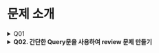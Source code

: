 # 문제 소개
<details>
    <summary>Q01 </summary>

</details>

<details>
    <summary><strong>Q02. 간단한 Query문을 사용하여 review 문제 만들기</strong></summary>
    <strong>with</strong> 손유진 @sonyujin95<br>
    <strong>My role</strong><br>
    &nbsp;&nbsp;&nbsp;1. 주어진 table을 전체적인 구조 파악<br>
    &nbsp;&nbsp;&nbsp;2. 아이디어 제공<br>
    &nbsp;&nbsp;&nbsp;3. html 생성<br>

</details>
